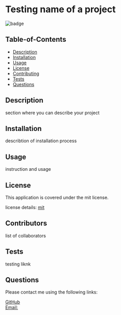 
  # Testing name of a project
  
![badge](https://img.shields.io/badge/license-mit-blue)
      
  
  ## Table-of-Contents
  * [Description](#description)
  * [Installation](#installation)
  * [Usage](#usage)
  * [License](#License)
  * [Contributing](#Contributors)
  * [Tests](#tests)
  * [Questions](#questions)
  
  ## Description
  section where you can describe your project

  ## Installation
  describtion of installation process

  ## Usage
  instruction and usage

  ## License
  This application is covered  under the mit license.
  
  license details:  [mit](https://choosealicense.com/licenses/mit)
    

  ## Contributors
  list of collaborators


  ## Tests
  testing liknk
  ## Questions
  Please contact me using the following links:

  [GitHub](https://github.com/myGithubUserName)   
  [Email: ](mailto:test@email.com)
  
